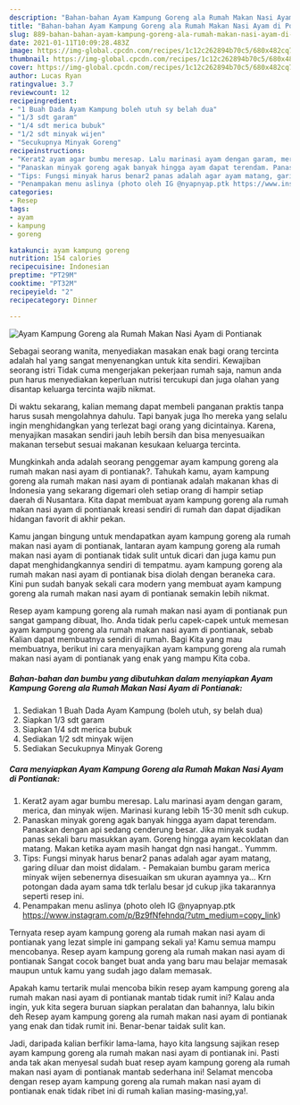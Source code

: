 ```yaml
---
description: "Bahan-bahan Ayam Kampung Goreng ala Rumah Makan Nasi Ayam di Pontianak yang enak Untuk Jualan"
title: "Bahan-bahan Ayam Kampung Goreng ala Rumah Makan Nasi Ayam di Pontianak yang enak Untuk Jualan"
slug: 889-bahan-bahan-ayam-kampung-goreng-ala-rumah-makan-nasi-ayam-di-pontianak-yang-enak-untuk-jualan
date: 2021-01-11T10:09:28.483Z
image: https://img-global.cpcdn.com/recipes/1c12c262894b70c5/680x482cq70/ayam-kampung-goreng-ala-rumah-makan-nasi-ayam-di-pontianak-foto-resep-utama.jpg
thumbnail: https://img-global.cpcdn.com/recipes/1c12c262894b70c5/680x482cq70/ayam-kampung-goreng-ala-rumah-makan-nasi-ayam-di-pontianak-foto-resep-utama.jpg
cover: https://img-global.cpcdn.com/recipes/1c12c262894b70c5/680x482cq70/ayam-kampung-goreng-ala-rumah-makan-nasi-ayam-di-pontianak-foto-resep-utama.jpg
author: Lucas Ryan
ratingvalue: 3.7
reviewcount: 12
recipeingredient:
- "1 Buah Dada Ayam Kampung boleh utuh sy belah dua"
- "1/3 sdt garam"
- "1/4 sdt merica bubuk"
- "1/2 sdt minyak wijen"
- "Secukupnya Minyak Goreng"
recipeinstructions:
- "Kerat2 ayam agar bumbu meresap. Lalu marinasi ayam dengan garam, merica, dan minyak wijen. Marinasi kurang lebih 15-30 menit sdh cukup."
- "Panaskan minyak goreng agak banyak hingga ayam dapat terendam. Panaskan dengan api sedang cenderung besar. Jika minyak sudah panas sekali baru masukkan ayam. Goreng hingga ayam kecoklatan dan matang. Makan ketika ayam masih hangat dgn nasi hangat.. Yummm."
- "Tips: Fungsi minyak harus benar2 panas adalah agar ayam matang, garing diluar dan moist didalam. Pemakaian bumbu garam merica minyak wijen sebenernya disesuaikan sm ukuran ayamnya ya... Krn potongan dada ayam sama tdk terlalu besar jd cukup jika takarannya seperti resep ini."
- "Penampakan menu aslinya (photo oleh IG @nyapnyap.ptk https://www.instagram.com/p/Bz9fNfehndq/?utm_medium=copy_link)"
categories:
- Resep
tags:
- ayam
- kampung
- goreng

katakunci: ayam kampung goreng 
nutrition: 154 calories
recipecuisine: Indonesian
preptime: "PT29M"
cooktime: "PT32M"
recipeyield: "2"
recipecategory: Dinner

---
```



![Ayam Kampung Goreng ala Rumah Makan Nasi Ayam di Pontianak](https://img-global.cpcdn.com/recipes/1c12c262894b70c5/680x482cq70/ayam-kampung-goreng-ala-rumah-makan-nasi-ayam-di-pontianak-foto-resep-utama.jpg)

Sebagai seorang wanita, menyediakan masakan enak bagi orang tercinta adalah hal yang sangat menyenangkan untuk kita sendiri. Kewajiban seorang istri Tidak cuma mengerjakan pekerjaan rumah saja, namun anda pun harus menyediakan keperluan nutrisi tercukupi dan juga olahan yang disantap keluarga tercinta wajib nikmat.

Di waktu  sekarang, kalian memang dapat membeli panganan praktis tanpa harus susah mengolahnya dahulu. Tapi banyak juga lho mereka yang selalu ingin menghidangkan yang terlezat bagi orang yang dicintainya. Karena, menyajikan masakan sendiri jauh lebih bersih dan bisa menyesuaikan makanan tersebut sesuai makanan kesukaan keluarga tercinta. 



Mungkinkah anda adalah seorang penggemar ayam kampung goreng ala rumah makan nasi ayam di pontianak?. Tahukah kamu, ayam kampung goreng ala rumah makan nasi ayam di pontianak adalah makanan khas di Indonesia yang sekarang digemari oleh setiap orang di hampir setiap daerah di Nusantara. Kita dapat membuat ayam kampung goreng ala rumah makan nasi ayam di pontianak kreasi sendiri di rumah dan dapat dijadikan hidangan favorit di akhir pekan.

Kamu jangan bingung untuk mendapatkan ayam kampung goreng ala rumah makan nasi ayam di pontianak, lantaran ayam kampung goreng ala rumah makan nasi ayam di pontianak tidak sulit untuk dicari dan juga kamu pun dapat menghidangkannya sendiri di tempatmu. ayam kampung goreng ala rumah makan nasi ayam di pontianak bisa diolah dengan beraneka cara. Kini pun sudah banyak sekali cara modern yang membuat ayam kampung goreng ala rumah makan nasi ayam di pontianak semakin lebih nikmat.

Resep ayam kampung goreng ala rumah makan nasi ayam di pontianak pun sangat gampang dibuat, lho. Anda tidak perlu capek-capek untuk memesan ayam kampung goreng ala rumah makan nasi ayam di pontianak, sebab Kalian dapat membuatnya sendiri di rumah. Bagi Kita yang mau membuatnya, berikut ini cara menyajikan ayam kampung goreng ala rumah makan nasi ayam di pontianak yang enak yang mampu Kita coba.

<!--inarticleads1-->

##### Bahan-bahan dan bumbu yang dibutuhkan dalam menyiapkan Ayam Kampung Goreng ala Rumah Makan Nasi Ayam di Pontianak:

1. Sediakan 1 Buah Dada Ayam Kampung (boleh utuh, sy belah dua)
1. Siapkan 1/3 sdt garam
1. Siapkan 1/4 sdt merica bubuk
1. Sediakan 1/2 sdt minyak wijen
1. Sediakan Secukupnya Minyak Goreng




<!--inarticleads2-->

##### Cara menyiapkan Ayam Kampung Goreng ala Rumah Makan Nasi Ayam di Pontianak:

1. Kerat2 ayam agar bumbu meresap. Lalu marinasi ayam dengan garam, merica, dan minyak wijen. Marinasi kurang lebih 15-30 menit sdh cukup.
1. Panaskan minyak goreng agak banyak hingga ayam dapat terendam. Panaskan dengan api sedang cenderung besar. Jika minyak sudah panas sekali baru masukkan ayam. Goreng hingga ayam kecoklatan dan matang. Makan ketika ayam masih hangat dgn nasi hangat.. Yummm.
1. Tips: Fungsi minyak harus benar2 panas adalah agar ayam matang, garing diluar dan moist didalam. - Pemakaian bumbu garam merica minyak wijen sebenernya disesuaikan sm ukuran ayamnya ya... Krn potongan dada ayam sama tdk terlalu besar jd cukup jika takarannya seperti resep ini.
1. Penampakan menu aslinya (photo oleh IG @nyapnyap.ptk https://www.instagram.com/p/Bz9fNfehndq/?utm_medium=copy_link)




Ternyata resep ayam kampung goreng ala rumah makan nasi ayam di pontianak yang lezat simple ini gampang sekali ya! Kamu semua mampu mencobanya. Resep ayam kampung goreng ala rumah makan nasi ayam di pontianak Sangat cocok banget buat anda yang baru mau belajar memasak maupun untuk kamu yang sudah jago dalam memasak.

Apakah kamu tertarik mulai mencoba bikin resep ayam kampung goreng ala rumah makan nasi ayam di pontianak mantab tidak rumit ini? Kalau anda ingin, yuk kita segera buruan siapkan peralatan dan bahannya, lalu bikin deh Resep ayam kampung goreng ala rumah makan nasi ayam di pontianak yang enak dan tidak rumit ini. Benar-benar taidak sulit kan. 

Jadi, daripada kalian berfikir lama-lama, hayo kita langsung sajikan resep ayam kampung goreng ala rumah makan nasi ayam di pontianak ini. Pasti anda tak akan menyesal sudah buat resep ayam kampung goreng ala rumah makan nasi ayam di pontianak mantab sederhana ini! Selamat mencoba dengan resep ayam kampung goreng ala rumah makan nasi ayam di pontianak enak tidak ribet ini di rumah kalian masing-masing,ya!.

